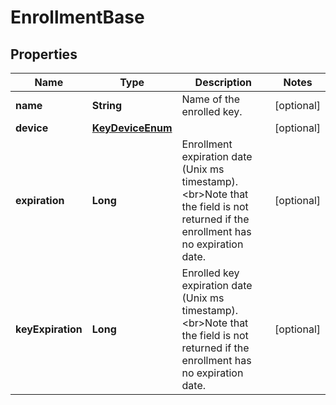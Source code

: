 

# EnrollmentBase

## Properties

Name | Type | Description | Notes
------------ | ------------- | ------------- | -------------
**name** | **String** | Name of the enrolled key. |  [optional]
**device** | [**KeyDeviceEnum**](KeyDeviceEnum.md) |  |  [optional]
**expiration** | **Long** | Enrollment expiration date (Unix ms timestamp). &lt;br&gt;Note that the field is not returned if the enrollment has no expiration date.  |  [optional]
**keyExpiration** | **Long** | Enrolled key expiration date (Unix ms timestamp). &lt;br&gt;Note that the field is not returned if the enrollment has no expiration date.  |  [optional]



